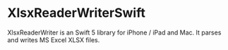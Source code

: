 # XlsxReaderWriterSwift
 XlsxReaderWriter is an Swift 5 library for iPhone / iPad and Mac. It parses and writes MS Excel XLSX files.

